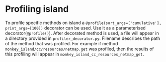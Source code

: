 # Profiling island

To profile specific methods on island a `@profile(sort_args=['cumulative'], print_args=[100])` 
decorator can be used. 
Use it as a parameterised decorator(`@profile()`). After decorated method is used, a file will appear in a
directory provided in `profiler_decorator.py`. Filename describes the path of
the method that was profiled. For example if method `monkey_island/cc/resources/netmap.get`
was profiled, then the results of this profiling will appear in 
`monkey_island_cc_resources_netmap_get`.
